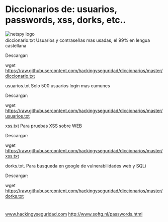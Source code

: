 # Diccionarios de: usuarios, passwords, xss, dorks, etc..

<img style="float:left" alt="netspy logo" src="https://github.com/hackingyseguridad/diccionarios/blob/master/25pass.png">

#

diccionario.txt Usuarios y contraseñas mas usadas, el 99% en lengua castellana 

Descargar:

wget https://raw.githubusercontent.com/hackingyseguridad/diccionarios/master/diccionario.txt

usuarios.txt Solo 500 usuarios login mas cumunes

Descargar:

wget https://raw.githubusercontent.com/hackingyseguridad/diccionarios/master/usuarios.txt

xss.txt Para pruebas XSS sobre WEB

Descargar:

wget https://raw.githubusercontent.com/hackingyseguridad/diccionarios/master/xss.txt

dorks.txt. Para busqueda en google de vulnerabilidades web y SQLi

Descargar:

wget https://raw.githubusercontent.com/hackingyseguridad/diccionarios/master/dorks.txt
#
#
www.hackingyseguridad.com
http://www.softg.nl/passwords.html
